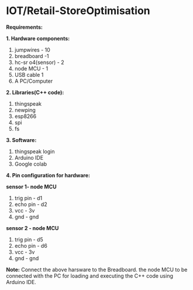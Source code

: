 # IOT/Retail-StoreOptimisation

**Requirements:**

**1. Hardware components:**
1. jumpwires - 10
2. breadboard -1
3. hc-sr o4(sensor) - 2
4. node MCU - 1
5. USB cable 1
6. A PC/Computer

**2. Libraries(C++ code):**
1. thingspeak
2. newping
3. esp8266
4. spi
5. fs

**3. Software:**
1. thingspeak login
2. Arduino IDE
3. Google colab

**4. Pin configuration for hardware:**

**sensor 1- node MCU**
1. trig pin - d1
2. echo pin - d2
3. vcc - 3v
4. gnd - gnd

**sensor 2 - node MCU**
1. trig pin - d5
2. echo pin - d6
3. vcc - 3v
4. gnd - gnd

**Note:** Connect the above harsware to the Breadboard. 
the node MCU to be connected with the PC for loading and executing the C++ code using Arduino IDE.
